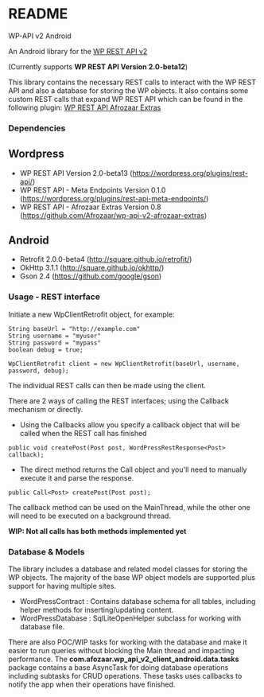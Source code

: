 # README # 

WP-API v2 Android 

An Android library for the [WP REST API v2](http://wp-api.org/)

(Currently supports **WP REST API Version 2.0-beta12**)

This library contains the necessary REST calls to interact with the WP REST API and also a database for storing the WP objects.
It also contains some custom REST calls that expand WP REST API which can be found in the following plugin:
[WP REST API Afrozaar Extras](https://github.com/Afrozaar/wp-api-v2-afrozaar-extras)

### Dependencies ###

## Wordpress ##

* WP REST API Version 2.0-beta13 (https://wordpress.org/plugins/rest-api/)
* WP REST API - Meta Endpoints Version 0.1.0 (https://wordpress.org/plugins/rest-api-meta-endpoints/)
* WP REST API - Afrozaar Extras Version 0.8 (https://github.com/Afrozaar/wp-api-v2-afrozaar-extras)

## Android ##

* Retrofit 2.0.0-beta4 (http://square.github.io/retrofit/)
* OkHttp 3.1.1 (http://square.github.io/okhttp/)
* Gson 2.4 (https://github.com/google/gson)

### Usage - REST interface ###

Initiate a new WpClientRetrofit object, for example:

    String baseUrl = "http://example.com"
    String username = "myuser"
    String password = "mypass"
    boolean debug = true;
    
    WpClientRetrofit client = new WpClientRetrofit(baseUrl, username, password, debug);
    
The individual REST calls can then be made using the client. 

There are 2 ways of calling the REST interfaces; using the Callback mechanism or directly.

- Using the Callbacks allow you specify a callback object that will be called when the REST call has finished
~~~~
public void createPost(Post post, WordPressRestResponse<Post> callback);
~~~~
- The direct method returns the Call object and you'll need to manually execute it and parse the response.
~~~~
public Call<Post> createPost(Post post);
~~~~

The callback method can be used on the MainThread, while the other one will need to be executed on a background thread.

**WIP: Not all calls has both methods implemented yet**
 
### Database & Models ###

The library includes a database and related model classes for storing the WP objects.
The majority of the base WP object models are supported plus support for having multiple sites.

* WordPressContract : Contains database schema for all tables, including helper methods for inserting/updating content.
* WordPressDatabase : SqlLiteOpenHelper subclass for working with database file.

There are also POC/WIP tasks for working with the database and make it easier to run queries without blocking the Main thread and impacting performance.
The **com.afozaar.wp_api_v2_client_android.data.tasks** package contains a base AsyncTask for doing database operations including subtasks for CRUD operations. 
These tasks uses callbacks to notify the app when their operations have finished.

